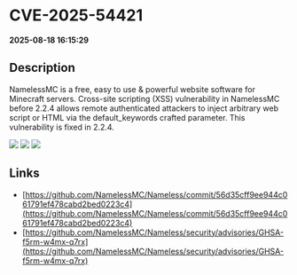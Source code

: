 # CVE-2025-54421

**2025-08-18 16:15:29**

## Description
NamelessMC is a free, easy to use & powerful website software for Minecraft servers. Cross-site scripting (XSS) vulnerability in NamelessMC before 2.2.4 allows remote authenticated attackers to inject arbitrary web script or HTML via the default_keywords crafted parameter. This vulnerability is fixed in 2.2.4.

![](https://img.shields.io/static/v1?label=Score&message=7.2&color=red)
![](https://img.shields.io/static/v1?label=Severity&message=HIGH&color=red)
![](https://img.shields.io/static/v1?label=CWE&message=XSS&color=green)

## Links
- [https://github.com/NamelessMC/Nameless/commit/56d35cff9ee944c061791ef478cabd2bed0223c4](https://github.com/NamelessMC/Nameless/commit/56d35cff9ee944c061791ef478cabd2bed0223c4)
- [https://github.com/NamelessMC/Nameless/security/advisories/GHSA-f5rm-w4mx-q7rx](https://github.com/NamelessMC/Nameless/security/advisories/GHSA-f5rm-w4mx-q7rx)
